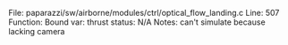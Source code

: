 File: paparazzi/sw/airborne/modules/ctrl/optical_flow_landing.c
Line: 507
Function: Bound
var: thrust
status: N/A
Notes: can't simulate because lacking camera

